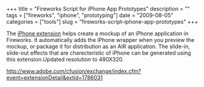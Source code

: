 +++
title = "Fireworks Script for iPhone App Prototypes"
description = ""
tags = ["fireworks", "iphone", "prototyping"]
date = "2009-08-05"
categories = ["tools"]
slug = "fireworks-script-iphone-app-prototypes"
+++


<p>The <a href="http://www.adobe.com/cfusion/exchange/index.cfm?event=extensionDetail&amp;loc=en_us&amp;extid=1786031">iPhone extension</a> helps create a mockup of an iPhone application in Fireworks. It automatically adds the iPhone wrapper when you preview the mockup, or package it for distribution as an AIR application. The slide-in, slide-out effects that are charecteristic of iPhone can be generated using this extension.Updated resolution to 480X320.</p>
  
<p><a href="http://www.adobe.com/cfusion/exchange/index.cfm?event=extensionDetail&amp;extid=1786031">http://www.adobe.com/cfusion/exchange/index.cfm?event=extensionDetail&extid=1786031</a></p>
      
